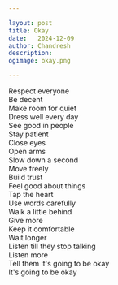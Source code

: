 ```yaml
---

layout: post
title: Okay
date:	2024-12-09
author:	Chandresh
description:
ogimage: okay.png

---
```


Respect everyone <br>
Be decent <br>
Make room for quiet <br>
Dress well every day <br>
See good in people <br>
Stay patient <br>
Close eyes <br>
Open arms <br>
Slow down a second <br>
Move freely <br>
Build trust <br>
Feel good about things <br>
Tap the heart <br>
Use words carefully <br>
Walk a little behind <br>
Give more <br>
Keep it comfortable <br>
Wait longer <br>
Listen till they stop talking <br>
Listen more <br>
Tell them it's going to be okay <br>
It's going to be okay

